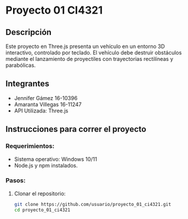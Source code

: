 # Proyecto 01 CI4321

## Descripción
Este proyecto en Three.js presenta un vehículo en un entorno 3D interactivo, controlado por teclado. El vehículo debe destruir obstáculos mediante el lanzamiento de proyectiles con trayectorias rectilíneas y parabólicas. 

## Integrantes
- Jennifer Gámez 16-10396
- Amaranta Villegas 16-11247
- API Utilizada: Three.js

## Instrucciones para correr el proyecto

### Requerimientos:
- Sistema operativo: Windows 10/11
- Node.js y npm instalados.

### Pasos:
1. Clonar el repositorio:
   ```bash
   git clone https://github.com/usuario/proyecto_01_ci4321.git
   cd proyecto_01_ci4321
```

